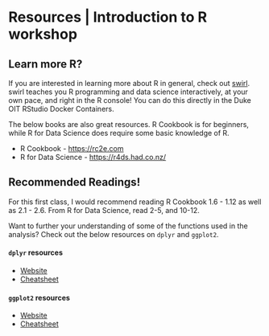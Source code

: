 
#  Resources | Introduction to R workshop


<!-- badges: start -->
<!-- badges: end -->

## Learn more R?

If you are interested in learning more about R in general, check out
[swirl](https://swirlstats.com). swirl teaches you R programming and data
science interactively, at your own pace, and right in the R console! You
can do this directly in the Duke OIT RStudio Docker Containers.

The below books are also great resources. R Cookbook is for beginners, while
R for Data Science does require some basic knowledge of R.

- R Cookbook - https://rc2e.com
- R for Data Science - https://r4ds.had.co.nz/

## Recommended Readings! 

For this first class, I would recommend reading R Cookbook 1.6 - 1.12 as well as
2.1 - 2.6. From R for Data Science, read 2-5, and 10-12. 

Want to further your understanding of some of the functions used in the
analysis? Check out the below resources on `dplyr` and `ggplot2`.


#### `dplyr` resources

- [Website](https://dplyr.tidyverse.org)
- [Cheatsheet](https://github.com/rstudio/cheatsheets/raw/master/data-transformation.pdf)

#### `ggplot2` resources

- [Website](https://ggplot2.tidyverse.org)
- [Cheatsheet](https://github.com/rstudio/cheatsheets/raw/master/data-visualization-2.1.pdf)


